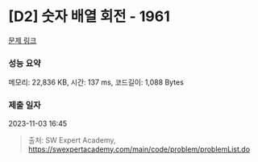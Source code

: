 # [D2] 숫자 배열 회전 - 1961 

[문제 링크](https://swexpertacademy.com/main/code/problem/problemDetail.do?contestProbId=AV5Pq-OKAVYDFAUq) 

### 성능 요약

메모리: 22,836 KB, 시간: 137 ms, 코드길이: 1,088 Bytes

### 제출 일자

2023-11-03 16:45



> 출처: SW Expert Academy, https://swexpertacademy.com/main/code/problem/problemList.do